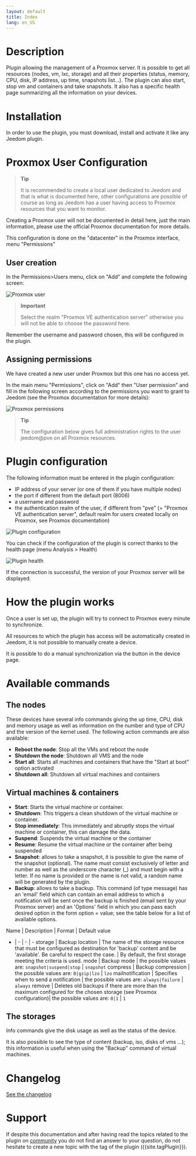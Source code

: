 ```yaml
---
layout: default
title: Index
lang: en_US
---
```


# Description

Plugin allowing the management of a Proxmox server. It is possible to get all resources (nodes, vm, lxc, storage) and all their properties (status, memory, CPU, disk, IP address, up time, snapshots list...). The plugin can also start, stop vm and containers and take snapshots.
It also has a specific health page summarizing all the information on your devices.

# Installation

In order to use the plugin, you must download, install and activate it like any Jeedom plugin.

# Proxmox User Configuration

> **Tip**
>
> It is recommended to create a local user dedicated to Jeedom and that is what is documented here, other configurations are possible of course as long as Jeedom has a user having access to Proxmox resources that you want to monitor.

Creating a Proxmox user will not be documented in detail here, just the main information, please use the official Proxmox documentation for more details.

This configuration is done on the "datacenter" in the Proxmox interface, menu "Permissions"

## User creation

In the Permissions>Users menu, click on "Add" and complete the following screen:

![Proxmox user](../assets/images/proxmox_user.png "Proxmox user")

> **Important**
>
> Select the realm "Proxmox VE authentication server" otherwise you will not be able to choose the password here.

Remember the username and password chosen, this will be configured in the plugin.

## Assigning permissions

We have created a new user under Proxmox but this one has no access yet.

In the main menu "Permissions", click on "Add" then "User permission" and fill in the following screen according to the permissions you want to grant to Jeedom (see the Proxmox documentation for more details):

![Proxmox permissions](../assets/images/proxmox_permissions.png "Proxmox permissions")

> **Tip**
>
> The configuration below gives full administration rights to the user jeedom@pve on all Proxmox resources.

# Plugin configuration

The following information must be entered in the plugin configuration:

- IP address of your server (or one of them if you have multiple nodes)
- the port if different from the default port (8006)
- a username and password
- the authentication realm of the user, if different from "pve" (= "Proxmox VE authentication server", default realm for users created locally on Proxmox, see Proxmox documentation)

![Plugin configuration](../assets/images/plugin_config.png "Plugin configuration")

You can check if the configuration of the plugin is correct thanks to the health page (menu Analysis > Health)

![Plugin health](../assets/images/plugin_health.png "Plugin health")

If the connection is successful, the version of your Proxmox server will be displayed.

# How the plugin works

Once a user is set up, the plugin will try to connect to Proxmox every minute to synchronize.

All resources to which the plugin has access will be automatically created in Jeedom, it is not possible to manually create a device.

It is possible to do a manual synchronization via the button in the device page.

# Available commands

## The nodes

These devices have several info commands giving the up time, CPU, disk and memory usage as well as information on the number and type of CPU and the version of the kernel used.
The following action commands are also available:

- **Reboot the node**: Stop all the VMs and reboot the node
- **Shutdown the node**: Shutdown all VMS and the node
- **Start all**: Starts all machines and containers that have the "Start at boot" option activated
- **Shutdown all**: Shutdown all virtual machines and containers

## Virtual machines & containers

- **Start**: Starts the virtual machine or container.
- **Shutdown**: This triggers a clean shutdown of the virtual machine or container.
- **Stop immediately**: This immediately and abruptly stops the virtual machine or container, this can damage the data.
- **Suspend**: Suspends the virtual machine or the container
- **Resume**: Resume the virtual machine or the container after being suspended
- **Snapshot**: allows to take a snapshot, it is possible to give the name of the snapshot (optional). The name must consist exclusively of letter and number as well as the underscore character (_) and must begin with a letter. If no name is provided or the name is not valid, a random name will be generated by the plugin.
- **Backup**: allows to take a backup. This command (of type message) has an 'email' field which can contain an email address to which a notification will be sent once the backup is finished (email sent by your Proxmox server) and an 'Options' field in which you can pass each desired option in the form option = value; see the table below for a list of available options.

Name | Description | Format | Default value
- | - | - | -
storage | Backup location | The name of the storage resource that must be configured as destination for 'backup' content and be 'available'. Be careful to respect the case. | By default, the first storage meeting the criteria is used.
mode | Backup mode | the possible values are: `snapshot|suspend|stop` | `snapshot`
compress | Backup compression | the possible values are: `0|gzip|lzo` | `lzo`
mailnotification | Specifies when to send a notification | the possible values are: `always|failure` | `always`
remove | Deletes old backups if there are more than the maximum configured for the chosen storage (see Proxmox configuration)| the possible values are: `0|1` | `1`

## The storages

Info commands give the disk usage as well as the status of the device.

It is also possible to see the type of content (backup, iso, disks of vms ...); this information is useful when using the "Backup" command of virtual machines.

# Changelog

[See the changelog](./changelog)

# Support

If despite this documentation and after having read the topics related to the plugin on [community]({{site.forum}}) you do not find an answer to your question, do not hesitate to create a new topic with the tag of the plugin ({{site.tagPlugin}}).
